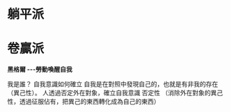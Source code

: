 

# 躺平派


# 卷贏派

**黑格爾
---勞動喚醒自我**

我是誰？ 自我意識如何確立
自我是在對照中發現自己的，也就是有非我的存在（異己性）。
人透過否定外在對象，確立自我意識
	否定性 （消除外在對象的異己性，透過征服佔有，把異己的東西轉化成為自己的東西）

